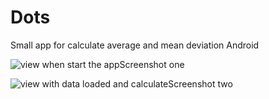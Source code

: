 # Dots

Small app for calculate average and mean deviation Android

<p>
<img src ="https://raw.githubusercontent.com/jalmx89/Dots/master/screenshot/device-2017-10-22-201417.png" alt="view when start the app">Screenshot one</img>
</p>
<p>
<img src ="https://raw.githubusercontent.com/jalmx89/Dots/master/screenshot/device-2017-10-22-201537.png" alt="view with data loaded and calculate">Screenshot two</img>
</p>